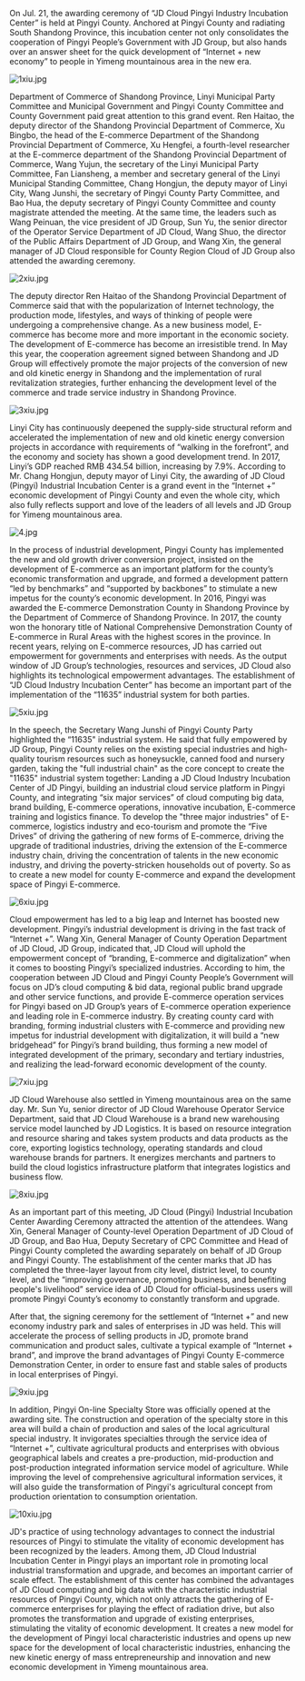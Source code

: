 On Jul. 21, the awarding ceremony of “JD Cloud Pingyi Industry Incubation Center” is held at Pingyi County. Anchored at Pingyi County and radiating South Shandong Province, this incubation center not only consolidates the cooperation of Pingyi People’s Government with JD Group, but also hands over an answer sheet for the quick development of “Internet + new economy” to people in Yimeng mountainous area in the new era.

![1xiu.jpg]()

Department of Commerce of Shandong Province, Linyi Municipal Party Committee and Municipal Government and Pingyi County Committee and County Government paid great attention to this grand event. Ren Haitao, the deputy director of the Shandong Provincial Department of Commerce, Xu Bingbo, the head of the E-commerce Department of the Shandong Provincial Department of Commerce, Xu Hengfei, a fourth-level researcher at the E-commerce department of the Shandong Provincial Department of Commerce, Wang Yujun, the secretary of the Linyi Municipal Party Committee, Fan Liansheng, a member and secretary general of the Linyi Municipal Standing Committee, Chang Hongjun, the deputy mayor of Linyi City, Wang Junshi, the secretary of Pingyi County Party Committee, and Bao Hua, the deputy secretary of Pingyi County Committee and county magistrate attended the meeting. At the same time, the leaders such as Wang Peinuan, the vice president of JD Group, Sun Yu, the senior director of the Operator Service Department of JD Cloud, Wang Shuo, the director of the Public Affairs Department of JD Group, and Wang Xin, the general manager of JD Cloud responsible for County Region Cloud of JD Group also attended the awarding ceremony.

![2xiu.jpg]()

The deputy director Ren Haitao of the Shandong Provincial Department of Commerce said that with the popularization of Internet technology, the production mode, lifestyles, and ways of thinking of people were undergoing a comprehensive change. As a new business model, E-commerce has become more and more important in the economic society. The development of E-commerce has become an irresistible trend. In May this year, the cooperation agreement signed between Shandong and JD Group will effectively promote the major projects of the conversion of new and old kinetic energy in Shandong and the implementation of rural revitalization strategies, further enhancing the development level of the commerce and trade service industry in Shandong Province.

![3xiu.jpg]()

Linyi City has continuously deepened the supply-side structural reform and accelerated the implementation of new and old kinetic energy conversion projects in accordance with requirements of “walking in the forefront”, and the economy and society has shown a good development trend. In 2017, Linyi’s GDP reached RMB 434.54 billion, increasing by 7.9%. According to Mr. Chang Hongjun, deputy mayor of Linyi City, the awarding of JD Cloud (Pingyi) Industrial Incubation Center is a grand event in the “Internet +” economic development of Pingyi County and even the whole city, which also fully reflects support and love of the leaders of all levels and JD Group for Yimeng mountainous area.

![4.jpg]()

In the process of industrial development, Pingyi County has implemented the new and old growth driver conversion project, insisted on the development of E-commerce as an important platform for the county’s economic transformation and upgrade, and formed a development pattern “led by benchmarks” and “supported by backbones” to stimulate a new impetus for the county’s economic development. In 2016, Pingyi was awarded the E-commerce Demonstration County in Shandong Province by the Department of Commerce of Shandong Province. In 2017, the county won the honorary title of National Comprehensive Demonstration County of E-commerce in Rural Areas with the highest scores in the province. In recent years, relying on E-commerce resources, JD has carried out empowerment for governments and enterprises with needs. As the output window of JD Group’s technologies, resources and services, JD Cloud also highlights its technological empowerment advantages. The establishment of “JD Cloud Industry Incubation Center” has become an important part of the implementation of the “11635” industrial system for both parties.

![5xiu.jpg]()

In the speech, the Secretary Wang Junshi of Pingyi County Party highlighted the “11635" industrial system. He said that fully empowered by JD Group, Pingyi County relies on the existing special industries and high-quality tourism resources such as honeysuckle, canned food and nursery garden, taking the "full industrial chain" as the core concept to create the "11635" industrial system together: Landing a JD Cloud Industry Incubation Center of JD Pingyi, building an industrial cloud service platform in Pingyi County, and integrating “six major services” of cloud computing big data, brand building, E-commerce operations, innovative incubation, E-commerce training and logistics finance. To develop the "three major industries" of E-commerce, logistics industry and eco-tourism and promote the “Five Drives” of driving the gathering of new forms of E-commerce, driving the upgrade of traditional industries, driving the extension of the E-commerce industry chain, driving the concentration of talents in the new economic industry, and driving the poverty-stricken households out of poverty. So as to create a new model for county E-commerce and expand the development space of Pingyi E-commerce.

![6xiu.jpg]()

Cloud empowerment has led to a big leap and Internet has boosted new development. Pingyi’s industrial development is driving in the fast track of “Internet +”. Wang Xin, General Manager of County Operation Department of JD Cloud, JD Group, indicated that, JD Cloud will uphold the empowerment concept of “branding, E-commerce and digitalization” when it comes to boosting Pingyi’s specialized industries. According to him, the cooperation between JD Cloud and Pingyi County People’s Government will focus on JD’s cloud computing & bid data, regional public brand upgrade and other service functions, and provide E-commerce operation services for Pingyi based on JD Group’s years of E-commerce operation experience and leading role in E-commerce industry. By creating county card with branding, forming industrial clusters with E-commerce and providing new impetus for industrial development with digitalization, it will build a “new bridgehead” for Pingyi’s brand building, thus forming a new model of integrated development of the primary, secondary and tertiary industries, and realizing the lead-forward economic development of the county.

![7xiu.jpg]()

JD Cloud Warehouse also settled in Yimeng mountainous area on the same day. Mr. Sun Yu, senior director of JD Cloud Warehouse Operator Service Department, said that JD Cloud Warehouse is a brand new warehousing service model launched by JD Logistics. It is based on resource integration and resource sharing and takes system products and data products as the core, exporting logistics technology, operating standards and cloud warehouse brands for partners. It energizes merchants and partners to build the cloud logistics infrastructure platform that integrates logistics and business flow.

![8xiu.jpg]()

As an important part of this meeting, JD Cloud (Pingyi) Industrial Incubation Center Awarding Ceremony attracted the attention of the attendees. Wang Xin, General Manager of County-level Operation Department of JD Cloud of JD Group, and Bao Hua, Deputy Secretary of CPC Committee and Head of Pingyi County completed the awarding separately on behalf of JD Group and Pingyi County. The establishment of the center marks that JD has completed the three-layer layout from city level, district level, to county level, and the “improving governance, promoting business, and benefiting people's livelihood” service idea of JD Cloud for official-business users will promote Pingyi County’s economy to constantly transform and upgrade.

After that, the signing ceremony for the settlement of “Internet +” and new economy industry park and sales of enterprises in JD was held. This will accelerate the process of selling products in JD, promote brand communication and product sales, cultivate a typical example of “Internet + brand”, and improve the brand advantages of Pingyi County E-commerce Demonstration Center, in order to ensure fast and stable sales of products in local enterprises of Pingyi.

![9xiu.jpg]()

In addition, Pingyi On-line Specialty Store was officially opened at the awarding site. The construction and operation of the specialty store in this area will build a chain of production and sales of the local agricultural special industry. It invigorates specialties through the service idea of “Internet +”, cultivate agricultural products and enterprises with obvious geographical labels and creates a pre-production, mid-production and post-production integrated information service model of agriculture. While improving the level of comprehensive agricultural information services, it will also guide the transformation of Pingyi's agricultural concept from production orientation to consumption orientation.

![10xiu.jpg]()

JD's practice of using technology advantages to connect the industrial resources of Pingyi to stimulate the vitality of economic development has been recognized by the leaders. Among them, JD Cloud Industrial Incubation Center in Pingyi plays an important role in promoting local industrial transformation and upgrade, and becomes an important carrier of scale effect. The establishment of this center has combined the advantages of JD Cloud computing and big data with the characteristic industrial resources of Pingyi County, which not only attracts the gathering of E-commerce enterprises for playing the effect of radiation drive, but also promotes the transformation and upgrade of existing enterprises, stimulating the vitality of economic development. It creates a new model for the development of Pingyi local characteristic industries and opens up new space for the development of local characteristic industries, enhancing the new kinetic energy of mass entrepreneurship and innovation and new economic development in Yimeng mountainous area.